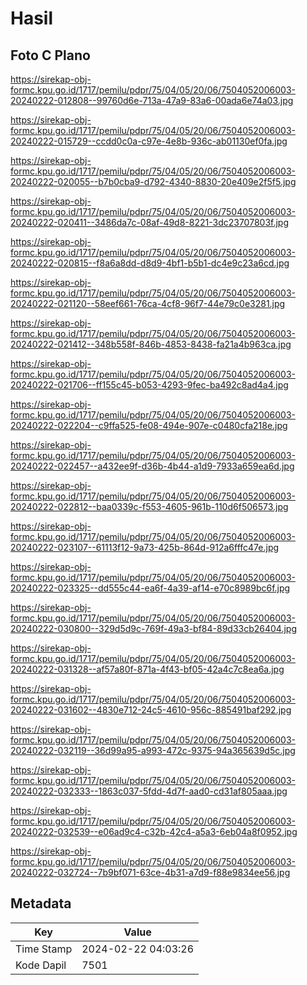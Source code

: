 # Hasil

## Foto C Plano

https://sirekap-obj-formc.kpu.go.id/1717/pemilu/pdpr/75/04/05/20/06/7504052006003-20240222-012808--99760d6e-713a-47a9-83a6-00ada6e74a03.jpg

https://sirekap-obj-formc.kpu.go.id/1717/pemilu/pdpr/75/04/05/20/06/7504052006003-20240222-015729--ccdd0c0a-c97e-4e8b-936c-ab01130ef0fa.jpg

https://sirekap-obj-formc.kpu.go.id/1717/pemilu/pdpr/75/04/05/20/06/7504052006003-20240222-020055--b7b0cba9-d792-4340-8830-20e409e2f5f5.jpg

https://sirekap-obj-formc.kpu.go.id/1717/pemilu/pdpr/75/04/05/20/06/7504052006003-20240222-020411--3486da7c-08af-49d8-8221-3dc23707803f.jpg

https://sirekap-obj-formc.kpu.go.id/1717/pemilu/pdpr/75/04/05/20/06/7504052006003-20240222-020815--f8a6a8dd-d8d9-4bf1-b5b1-dc4e9c23a6cd.jpg

https://sirekap-obj-formc.kpu.go.id/1717/pemilu/pdpr/75/04/05/20/06/7504052006003-20240222-021120--58eef661-76ca-4cf8-96f7-44e79c0e3281.jpg

https://sirekap-obj-formc.kpu.go.id/1717/pemilu/pdpr/75/04/05/20/06/7504052006003-20240222-021412--348b558f-846b-4853-8438-fa21a4b963ca.jpg

https://sirekap-obj-formc.kpu.go.id/1717/pemilu/pdpr/75/04/05/20/06/7504052006003-20240222-021706--ff155c45-b053-4293-9fec-ba492c8ad4a4.jpg

https://sirekap-obj-formc.kpu.go.id/1717/pemilu/pdpr/75/04/05/20/06/7504052006003-20240222-022204--c9ffa525-fe08-494e-907e-c0480cfa218e.jpg

https://sirekap-obj-formc.kpu.go.id/1717/pemilu/pdpr/75/04/05/20/06/7504052006003-20240222-022457--a432ee9f-d36b-4b44-a1d9-7933a659ea6d.jpg

https://sirekap-obj-formc.kpu.go.id/1717/pemilu/pdpr/75/04/05/20/06/7504052006003-20240222-022812--baa0339c-f553-4605-961b-110d6f506573.jpg

https://sirekap-obj-formc.kpu.go.id/1717/pemilu/pdpr/75/04/05/20/06/7504052006003-20240222-023107--61113f12-9a73-425b-864d-912a6fffc47e.jpg

https://sirekap-obj-formc.kpu.go.id/1717/pemilu/pdpr/75/04/05/20/06/7504052006003-20240222-023325--dd555c44-ea6f-4a39-af14-e70c8989bc6f.jpg

https://sirekap-obj-formc.kpu.go.id/1717/pemilu/pdpr/75/04/05/20/06/7504052006003-20240222-030800--329d5d9c-769f-49a3-bf84-89d33cb26404.jpg

https://sirekap-obj-formc.kpu.go.id/1717/pemilu/pdpr/75/04/05/20/06/7504052006003-20240222-031328--af57a80f-871a-4f43-bf05-42a4c7c8ea6a.jpg

https://sirekap-obj-formc.kpu.go.id/1717/pemilu/pdpr/75/04/05/20/06/7504052006003-20240222-031602--4830e712-24c5-4610-956c-885491baf292.jpg

https://sirekap-obj-formc.kpu.go.id/1717/pemilu/pdpr/75/04/05/20/06/7504052006003-20240222-032119--36d99a95-a993-472c-9375-94a365639d5c.jpg

https://sirekap-obj-formc.kpu.go.id/1717/pemilu/pdpr/75/04/05/20/06/7504052006003-20240222-032333--1863c037-5fdd-4d7f-aad0-cd31af805aaa.jpg

https://sirekap-obj-formc.kpu.go.id/1717/pemilu/pdpr/75/04/05/20/06/7504052006003-20240222-032539--e06ad9c4-c32b-42c4-a5a3-6eb04a8f0952.jpg

https://sirekap-obj-formc.kpu.go.id/1717/pemilu/pdpr/75/04/05/20/06/7504052006003-20240222-032724--7b9bf071-63ce-4b31-a7d9-f88e9834ee56.jpg


## Metadata

| Key        | Value               |
| ---------- | ------------------- |
| Time Stamp | 2024-02-22 04:03:26 |
| Kode Dapil | 7501                |



